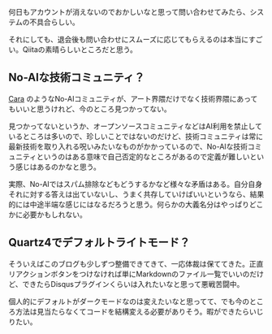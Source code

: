 何日もアカウントが消えないのでおかしいなと思って問い合わせてみたら、システムの不具合らしい。

それにしても、退会後も問い合わせにスムーズに応じてもらえるのは本当にすごい。Qiitaの素晴らしいところだと思う。

## No-AIな技術コミュニティ？

[Cara](https://cara.app) のようなNo-AIコミュニティが、アート界隈だけでなく技術界隈にあってもいいと思うけれど、今のところ見つかってない。

見つかってないというか、オープンソースコミュニティなどはAI利用を禁止しているところは多いので、珍しいことではないのだけど、技術コミュニティは常に最新技術を取り入れる呪いみたいなものがかかっているので、No-AIな技術コミュニティというのはある意味で自己否定的なところがあるので定義が難しいという感じはあるのかなと思う。

実際、No-AIではスパム排除などもどうするかなど様々な矛盾はある。自分自身それに対する答えは出ていないし、うまく共存していけばいいというなら、結果的には中途半端な感じにはなるだろうと思う。何らかの大義名分はやっぱりどこかに必要かもしれない。

## Quartz4でデフォルトライトモード？

そういえばこのブログも少しずつ整備できてきて、一応体裁は保ててきた。正直リアクションボタンをつけなければ単にMarkdownのファイル一覧でいいのだけど、できたらDisqusプラグインくらいは入れたいなと思って悪戦苦闘中。

個人的にデフォルトがダークモードなのは変えたいなと思ってて、でも今のところ方法は見当たらなくてコードを結構変える必要がありそう。暇ができたらいじりたい。
